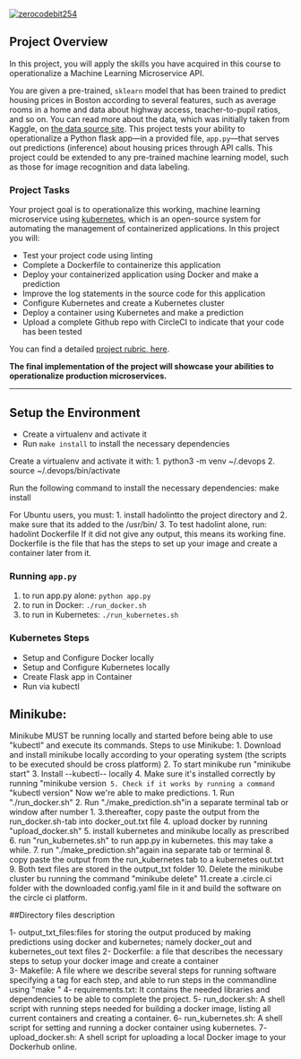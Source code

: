 [![zerocodebit254](https://circleci.com/gh/zerocodebit254/udacityprojectfive.svg?style=svg)](https://app.circleci.com/pipelines/github/zerocodebit254/udacity-project-five/5/workflows/f083f0c3-c1bb-42ca-bb37-aea94fd515b2)

## Project Overview

In this project, you will apply the skills you have acquired in this course to operationalize a Machine Learning Microservice API. 

You are given a pre-trained, `sklearn` model that has been trained to predict housing prices in Boston according to several features, such as average rooms in a home and data about highway access, teacher-to-pupil ratios, and so on. You can read more about the data, which was initially taken from Kaggle, on [the data source site](https://www.kaggle.com/c/boston-housing). This project tests your ability to operationalize a Python flask app—in a provided file, `app.py`—that serves out predictions (inference) about housing prices through API calls. This project could be extended to any pre-trained machine learning model, such as those for image recognition and data labeling.

### Project Tasks

Your project goal is to operationalize this working, machine learning microservice using [kubernetes](https://kubernetes.io/), which is an open-source system for automating the management of containerized applications. In this project you will:
* Test your project code using linting
* Complete a Dockerfile to containerize this application
* Deploy your containerized application using Docker and make a prediction
* Improve the log statements in the source code for this application
* Configure Kubernetes and create a Kubernetes cluster
* Deploy a container using Kubernetes and make a prediction
* Upload a complete Github repo with CircleCI to indicate that your code has been tested

You can find a detailed [project rubric, here](https://review.udacity.com/#!/rubrics/2576/view).

**The final implementation of the project will showcase your abilities to operationalize production microservices.**

---

## Setup the Environment

* Create a virtualenv and activate it
* Run `make install` to install the necessary dependencies


Create a virtualenv and activate it with:
	1. python3 -m venv ~/.devops
	2. source ~/.devops/bin/activate

Run the following command  to install the necessary dependencies:
	make install

For Ubuntu users, you must:
	1. install hadolintto the project directory and
	2. make sure that its added to the /usr/bin/ 
	3. To test hadolint alone, 
		run: hadolint Dockerfile
If it did not give any output, this means its working fine. 
Dockerfile is the file that has the steps to set up your image and create a container later from it.


### Running `app.py`

1. to run app.py alone:  `python app.py`
2. to run in Docker:  `./run_docker.sh`
3. to run in Kubernetes:  `./run_kubernetes.sh`

### Kubernetes Steps

* Setup and Configure Docker locally
* Setup and Configure Kubernetes locally
* Create Flask app in Container
* Run via kubectl

 ## Minikube:
Minikube MUST be running locally and started before being able to use "kubectl" and execute its commands.
Steps to use Minikube:
	1. Download and install minikube locally according to your operating system (the scripts to be executed should be cross platform)
	2. To start minikube run 
		"minikube start"
	3. Install --kubectl-- locally 
	4. Make sure it's installed correctly by running 
		"minikube version` 
	5. Check if it works by running a command `
		"kubectl version" 
Now we're able to make predictions.
	1. Run "./run_docker.sh"
	2. Run "./make_prediction.sh"in a separate terminal tab or window after number 1. 
	3.thereafter, copy paste the output from the run_docker.sh-tab into docker_out.txt file
	4. upload docker by running "upload_docker.sh"
	5. install kubernetes and minikube locally as prescribed
	6. run "run_kubernetes.sh" to run app.py in kubernetes. this may take a while. 
	7. run "./make_prediction.sh"again ina separate tab or terminal
	8. copy paste the output from the run_kubernetes tab to a kubernetes out.txt
	9. Both text files are stored in the output_txt folder
	10. Delete the minikube cluster bu running the command "minikube delete"
	11.create a .circle.ci folder with the downloaded config.yaml file in it and build  the software on the circle ci platform.


 ##Directory files description

1- output_txt_files:files for storing the output produced by making predictions using docker and kubernetes; namely docker_out and kubernetes_out text files
2- Dockerfile: a file that describes the necessary steps to setup your docker image and create a container  
3- Makefile: A file where we describe several steps for running software specifying a tag for each step, and able to run steps in the commandline using "make <tagname>"
4- requirements.txt: It contains the needed libraries and dependencies to be able to complete the project. 
5- run_docker.sh: A shell script with running steps needed for building a docker image, listing all current containers and creating a container. 
6- run_kubernetes.sh: A shell script for setting and running a docker container using kubernetes. 
7- upload_docker.sh: A shell script for uploading a local Docker image to your Dockerhub online.

